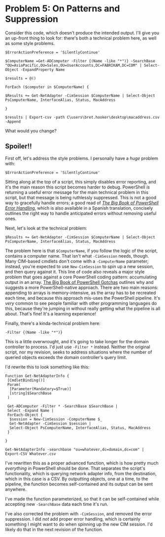 # Problem 5: On Patterns and Suppression
Consider this code, which doesn't produce the intended output. I'll give you an up-front thing to look for: there's both a technical problem here, as well as some style problems.

```
$ErrorActionPreference = 'SilentlyContinue'

$ComputerName =Get-ADComputer -Filter {(Name -like "*")} -SearchBase "OU=AsiaPacific,OU=Sales,OU=UserAccounts,DC=FABRIKAM,DC=COM" | Select-Object -ExpandProperty Name

$results = @()

ForEach ($computer in $ComputerName) {

$Results += Get-NetAdapter -CimSession $ComputerName | Select-Object PsComputerName, InterfaceAlias, Status, MacAddress

}

$results | Export-csv -path C\users\bret.hooker\desktop\macaddress.csv -Append
```

What would you change?

## Spoiler!!
First off, let's address the style problems. I personally have a _huge_ problem with:

```
$ErrorActionPreference = 'SilentlyContinue'
```

Sitting along at the top of a script, this simply disables error reporting, and it's the main reason this script becomes harder to debug. PowerShell _is_ returning a useful error message for the main technical problem in this script, but that message is being ruthlessly suppressed. This is not a good way to gracefully handle errors; a good read of [_The Big Book of PowerShell Error Handling_](https://leanpub.com/thebigbookofpowershellerrorhandling), which is also available in a Spanish translation, concisely outlines the right way to handle anticipated errors without removing useful ones.

Next, let's look at the technical problem:

```
$Results += Get-NetAdapter -CimSession $ComputerName | Select-Object PsComputerName, InterfaceAlias, Status, MacAddress
```

The problem here is that `$ComputerName`, if you follow the logic of the script, contains a computer name. That isn't what `-CimSession` needs, though. Many CIM-based cmdlets don't come with a `-ComputerName` parameter; instead, you're expected to use `New-CimSession` to spin up a new session, and then query against it. This line of code also reveals a major style problem that goes against a core PowerShell coding pattern: accumulating output in an array. [The Big Book of PowerShell Gotchas](https://leanpub.com/thebigbookofpowershellgotchas) outlines why and suggests a more PowerShell-native approach. There are two main reasons: appending to arrays is memory-intensive, as the array has to be recreated each time, and because this approach mis-uses the PowerShell pipeline. It's _very_ common to see people familiar with other programming languages do this, because they're jumping in without really getting what the pipeline is all about. That's fine! It's a learning experience! 

Finally, there's a kinda-technical problem here:

```
-Filter {(Name -like "*")}
```

This is a little overwrought, and it's going to take longer for the domain controller to process. I'd just use `-Filter *` instead. Neither the original script, nor my revision, seeks to address situations where the number of queried objects exceeds the domain controller's query limit.

I'd rewrite this to look something like this:

```
Function Get-NetAdapterInfo {
 [CmdletBinding()]
 Param(
  [Parameter(Mandatory=$True)]
  [string]$SearchBase
 )
 
 Get-ADComputer -Filter * -SearchBase $SearchBase |
 Select -Expand Name |
 ForEach-Object {
  $session = New-CimSession -ComputerName $_
  Get-NetAdapter -CimSession $session | 
  Select-Object PsComputerName, InterfaceAlias, Status, MacAddress
 }

}

Get-NetAdapterInfo -searchbase "ou=whatever,dc=domain,dc=com" | Export-CSV Whatever.csv
```

I've rewritten this as a proper advanced function, which is how pretty much _everything_ in PowerShell should be done. That separates the script's functionality, which is querying network adapter info, from the destination, which in this case is a CSV. By outputting objects, one at a time, to the pipeline, the function becomes self-contained and its output can be sent anywhere. 

I've made the function parameterized, so that it can be self-contained while accepting new `-SearchBase` data each time it's run.

I've also corrected the problem with `-CimSession`, and removed the error suppression. I did _not_ add proper error handling, which is certainly something I might want to do when spinning up the new CIM session. I'd likely do that in the next revision of the function.
 
